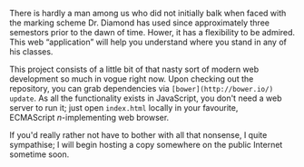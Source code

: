 There is hardly a man among us who did not initially balk when faced with
the marking scheme Dr. Diamond has used since approximately three semestors
prior to the dawn of time. Hower, it has a flexibility to be admired.
This web &ldquo;application&rdquo; will help you understand where you
stand in any of his classes.

This project consists of a little bit of that nasty sort of modern web
development so much in vogue right now. Upon checking out the repository,
you can grab dependencies via `[bower](http://bower.io/) update`. As all
the functionality exists in JavaScript, you don't need a web server to
run it; just open `index.html` locally in your favourite,
ECMAScript&nbsp;_n_-implementing web browser.

If you'd really rather not have to bother with all that nonsense, I quite
sympathise; I will begin hosting a copy somewhere on the public Internet
sometime soon.
